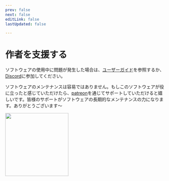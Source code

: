```yaml
---
prev: false
next: false
editLink: false
lastUpdated: false

---
```


# 作者を支援する

ソフトウェアの使用中に問題が発生した場合は、[ユーザーガイド](/)を参照するか、[Discord](https://discord.com/invite/ErtDwVeAbB)に参加してください。

ソフトウェアのメンテナンスは容易ではありません。もしこのソフトウェアが役に立ったと感じていただけたら、[patreon](https://patreon.com/HIllya51)を通じてサポートしていただけると嬉しいです。皆様のサポートがソフトウェアの長期的なメンテナンスの力になります。ありがとうございます～

<a href="https://patreon.com/HIllya51" target='_blank'><img width="200" src="/become_a_patron_4x1_black_logo_white_text_on_coral.svg"></a>
